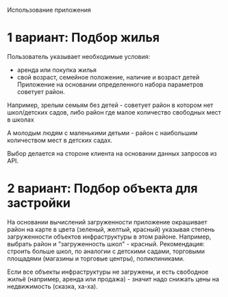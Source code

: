 Использование приложения

# 1 вариант: Подбор жилья

Пользователь указывает необходимые условия: 
- аренда или покупка жилья
- свой возраст, семейное положение, наличие и возраст детей
Приложение на основании определенного набора параметров советует район. 

Например, зрелым семьям без детей - советует район в котором нет школ/детских садов, либо район где малое количество свободных мест в школах

А молодым людям с маленькими детьми - район с наибольшим количеством мест в детских садах.

Выбор делается на стороне клиента на основании данных запросов из API.

# 2 вариант: Подбор объекта для застройки

На основании вычислений загруженности приложение окрашивает район на карте в цвета (зеленый, желтый, красный) указывая степень
загруженности объектов инфраструктуры в этом районе. 
Например, выбрать район и "загруженность школ" - красный. Рекомендация: строить больше школ, по аналогии с детскими садами,
торговыми площадями (магазины и торговые центры), поликлиниками.

Если все объекты инфраструктуры не загружены, и есть свободное жильё (например, аренда или продажа) - значит надо
снижать цены на недвижимость (сказка, ха-ха).

